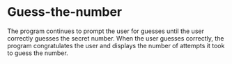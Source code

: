 # Guess-the-number
The program continues to prompt the user for guesses until the user correctly guesses the secret number. When the user guesses correctly, the program congratulates the user and displays the number of attempts it took to guess the number.
